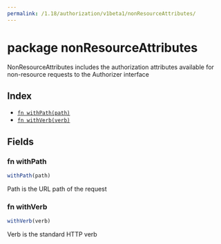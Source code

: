 ```yaml
---
permalink: /1.18/authorization/v1beta1/nonResourceAttributes/
---
```


# package nonResourceAttributes

NonResourceAttributes includes the authorization attributes available for non-resource requests to the Authorizer interface

## Index

* [`fn withPath(path)`](#fn-withpath)
* [`fn withVerb(verb)`](#fn-withverb)

## Fields

### fn withPath

```ts
withPath(path)
```

Path is the URL path of the request

### fn withVerb

```ts
withVerb(verb)
```

Verb is the standard HTTP verb